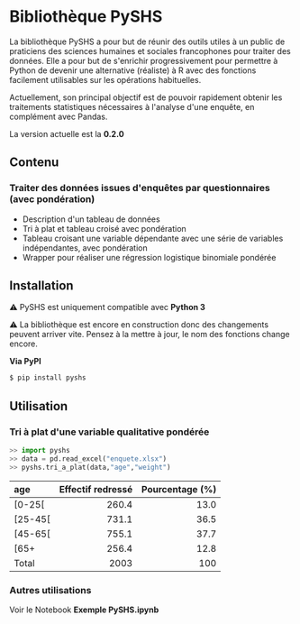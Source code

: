 # Bibliothèque PySHS

La bibliothèque PySHS a pour but de réunir des outils utiles à un public de praticiens des sciences humaines et sociales francophones pour traiter des données. Elle a pour but de s'enrichir progressivement pour permettre à Python de devenir une alternative (réaliste) à R avec des fonctions facilement utilisables sur les opérations habituelles.

Actuellement, son principal objectif est de pouvoir rapidement obtenir les traitements statistiques nécessaires à l'analyse d'une enquête, en complément avec Pandas.

La version actuelle est la **0.2.0**

## Contenu

### Traiter des données issues d'enquêtes par questionnaires (avec pondération)

- Description d'un tableau de données
- Tri à plat et tableau croisé avec pondération
- Tableau croisant une variable dépendante avec une série de variables indépendantes, avec pondération
- Wrapper pour réaliser une régression logistique binomiale pondérée

## Installation

:warning: PySHS est uniquement compatible avec **Python 3**

:warning: La bibliothèque est encore en construction donc des changements peuvent arriver vite. Pensez à la mettre à jour, le nom des fonctions change encore.

**Via PyPI**

```sh
$ pip install pyshs
```

## Utilisation

### Tri à plat d'une variable qualitative pondérée

```python
>> import pyshs
>> data = pd.read_excel("enquete.xlsx")
>> pyshs.tri_a_plat(data,"age","weight")
```

| age     |   Effectif redressé |   Pourcentage (%) |
|:--------|--------------------:|------------------:|
| [0-25[  |               260.4 |              13.0 |
| [25-45[ |               731.1 |              36.5 |
| [45-65[ |               755.1 |              37.7 |
| [65+    |               256.4 |              12.8 |
| Total   |                2003 |               100 |


### Autres utilisations

Voir le Notebook **Exemple PySHS.ipynb**

